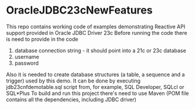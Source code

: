 # OracleJDBC23cNewFeatures
This repo contains working code of examples demonstrating Reactive API support provided in Oracle JDBC Driver 23c
Before running the code there is need to provide in the code
1. database connection string - it should point into a 21c or 23c database
2. username
3. password

Also it is needed to create database structures (a table, a sequence and a trigger) used by this demo.
It can be done by executing jdb23cnfdemotable.sql script from, for example, SQL Developer, SQLcl or SQL*Plus
To build and run this project there's need to use Maven (POM file contains all the dependencies, including JDBC driver)
